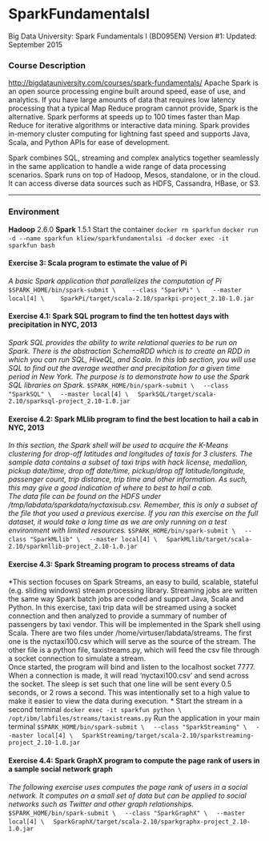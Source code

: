 # SparkFundamentalsI
Big Data University: Spark Fundamentals I (BD095EN) Version #1: Updated: September 2015

### Course Description ###
http://bigdatauniversity.com/courses/spark-fundamentals/
Apache Spark is an open source processing engine built around speed, ease of use, and analytics. If you have large amounts of data that requires low latency processing that a typical Map Reduce program cannot provide, Spark is the alternative. Spark performs at speeds up to 100 times faster than Map Reduce for iterative algorithms or interactive data mining. Spark provides in-memory cluster computing for lightning fast speed and supports Java, Scala, and Python APIs for ease of development.

Spark combines SQL, streaming and complex analytics together seamlessly in the same application to handle a wide range of data processing scenarios. Spark runs on top of Hadoop, Mesos, standalone, or in the cloud. It can access diverse data sources such as HDFS, Cassandra, HBase, or S3.
- - - -
### Environment ###
**Hadoop** 2.6.0
**Spark** 1.5.1
Start the container
`docker rm sparkfun`
`docker run -d --name sparkfun kliew/sparkfundamentalsi -d`
`docker exec -it sparkfun bash`
#### Exercise 3: Scala program to estimate the value of Pi ####
*A basic Spark application that parallelizes the computation of Pi*
`$SPARK_HOME/bin/spark-submit \ `
`    --class "SparkPi" \ `
`    --master local[4] \ `
`    SparkPi/target/scala-2.10/sparkpi-project_2.10-1.0.jar`
#### Exercise 4.1: Spark SQL program to find the ten hottest days with precipitation in NYC, 2013
*Spark SQL provides the ability to write relational queries to be run on Spark. There is the abstraction SchemaRDD which is to create an RDD in which you can run SQL, HiveQL, and Scala. In this lab section, you will use SQL to find out the average weather and precipitation for a given time period in New York. The purpose is to demonstrate how to use the Spark SQL libraries on Spark.*
`$SPARK_HOME/bin/spark-submit \`
`  --class "SparkSQL" \`
`  --master local[4] \`
`  SparkSQL/target/scala-2.10/sparksql-project_2.10-1.0.jar`
#### Exercise 4.2: Spark MLlib program to find the best location to hail a cab in NYC, 2013 ####
*In this section, the Spark shell will be used to acquire the K-Means clustering for drop-off latitudes and longitudes of taxis for 3 clusters. The sample data contains a subset of taxi trips with hack license, medallion, pickup date/time, drop off date/time, pickup/drop off latitude/longitude, passenger count, trip distance, trip time and other information. As such, this may give a good indication of where to best to hail a cab.  
The data file can be found on the HDFS under /tmp/labdata/sparkdata/nyctaxisub.csv. Remember, this is only a subset of the file that you used a previous exercise. If you ran this exercise on the full dataset, it would take a long time as we are only running on a test environment with limited resources.*
`$SPARK_HOME/bin/spark-submit \`
`  --class "SparkMLlib" \`
`  --master local[4] \`
`  SparkMLlib/target/scala-2.10/sparkmllib-project_2.10-1.0.jar`
#### Exercise 4.3: Spark Streaming program to process streams of data ####
*This section focuses on Spark Streams, an easy to build, scalable, stateful (e.g. sliding windows) stream processing library. Streaming jobs are written the same way Spark batch jobs are coded and support Java, Scala and Python. In this exercise, taxi trip data will be streamed using a socket connection and then analyzed to provide a summary of number of passengers by taxi vendor. This will be implemented in the Spark shell using Scala. 
There are two files under /home/virtuser/labdata/streams. The first one is the nyctaxi100.csv which will serve as the source of the stream. The other file is a python file, taxistreams.py, which will feed the csv file through a socket connection to simulate a stream.  
Once started, the program will bind and listen to the localhost socket 7777. When a connection is made, it will read ‘nyctaxi100.csv’ and send across the socket. The sleep is set such that one line will be sent every 0.5 seconds, or 2 rows a second. This was intentionally set to a high value to make it easier to view the data during execution. *
Start the stream in a second terminal
`docker exec -it sparkfun python \`
`  /opt/ibm/labfiles/streams/taxistreams.py`
Run the application in your main terminal
`$SPARK_HOME/bin/spark-submit \`
`  --class "SparkStreaming" \`
`  --master local[4] \`
`  SparkStreaming/target/scala-2.10/sparkstreaming-project_2.10-1.0.jar`
#### Exercise 4.4: Spark GraphX program to compute the page rank of users in a sample social network graph ####
*The following exercise uses computes the page rank of users in a social network. It computes on a small set of data but can be applied to social networks such as Twitter and other graph relationships.*
`$SPARK_HOME/bin/spark-submit \`
`  --class "SparkGraphX" \`
`  --master local[4] \`
`  SparkGraphX/target/scala-2.10/sparkgraphx-project_2.10-1.0.jar`
